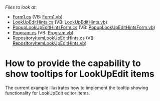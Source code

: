 <!-- default file list -->
*Files to look at*:

* [Form1.cs](./CS/LookUpEditWithHints/Form1.cs) (VB: [Form1.vb](./VB/LookUpEditWithHints/Form1.vb))
* [LookUpEditHints.cs](./CS/LookUpEditWithHints/LookUpEditHints.cs) (VB: [LookUpEditHints.vb](./VB/LookUpEditWithHints/LookUpEditHints.vb))
* [PopupLookUpEditHintsForm.cs](./CS/LookUpEditWithHints/PopupLookUpEditHintsForm.cs) (VB: [PopupLookUpEditHintsForm.vb](./VB/LookUpEditWithHints/PopupLookUpEditHintsForm.vb))
* [Program.cs](./CS/LookUpEditWithHints/Program.cs) (VB: [Program.vb](./VB/LookUpEditWithHints/Program.vb))
* [RepositoryItemLookUpEditHints.cs](./CS/LookUpEditWithHints/RepositoryItemLookUpEditHints.cs) (VB: [RepositoryItemLookUpEditHints.vb](./VB/LookUpEditWithHints/RepositoryItemLookUpEditHints.vb))
<!-- default file list end -->
# How to provide the capability to show tooltips for LookUpEdit items


<p>The current example illustrates how to implement the tooltip showing functionality for LookUpEdit editor items.</p>

<br/>


